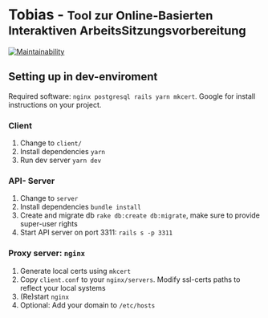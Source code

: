 # Tobias - <small>Tool zur Online-Basierten Interaktiven ArbeitsSitzungsvorbereitung</small>

[![Maintainability](https://api.codeclimate.com/v1/badges/546f14bca0cac2af9133/maintainability)](https://codeclimate.com/github/FachschaftMathPhys/tobias/maintainability)

## Setting up in dev-enviroment

Required software: `nginx postgresql rails yarn mkcert`. Google for install instructions on your project.

### Client

1. Change to `client/`
2. Install dependencies `yarn`
3. Run dev server `yarn dev`

### API- Server

1. Change to `server`
2. Install dependencies `bundle install`
3. Create and migrate db `rake db:create db:migrate`, make sure to provide super-user rights
3. Start API server on port 3311: `rails s -p 3311`

### Proxy server: `nginx`

1. Generate local certs using `mkcert`
2. Copy `client.conf` to your `nginx/servers`. Modify ssl-certs paths to reflect your local systems
3. (Re)start `nginx`
4. Optional: Add your domain to `/etc/hosts`
